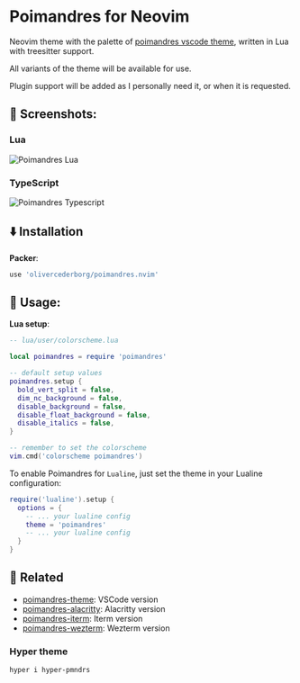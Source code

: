 # Poimandres for Neovim

Neovim theme with the palette of [poimandres vscode theme](https://github.com/drcmda/poimandres-theme), written in Lua with treesitter support. 

All variants of the theme will be available for use.

Plugin support will be added as I personally need it, or when it is requested.

## 📸 Screenshots:

### Lua
![Poimandres Lua](https://user-images.githubusercontent.com/47901349/180630938-34f3359d-f894-4bbf-a866-4db5959a58a6.png)

### TypeScript
![Poimandres Typescript](https://user-images.githubusercontent.com/47901349/180630895-0f4c894e-ebad-482a-8884-bdc71e53e4de.png)

## ⬇️ Installation

**Packer**: 

```lua
use 'olivercederborg/poimandres.nvim'
```

## 🚀 Usage:

**Lua setup**: 

```lua
-- lua/user/colorscheme.lua

local poimandres = require 'poimandres'

-- default setup values
poimandres.setup {
  bold_vert_split = false,
  dim_nc_background = false,
  disable_background = false,
  disable_float_background = false,
  disable_italics = false,
}

-- remember to set the colorscheme
vim.cmd('colorscheme poimandres')
```
To enable Poimandres for `Lualine`, just set the theme in your Lualine configuration:

```lua
require('lualine').setup {
  options = {
    -- ... your lualine config
    theme = 'poimandres'
    -- ... your lualine config
  }
}
```

## 🙌 Related

- [poimandres-theme](https://github.com/drcmda/poimandres-theme): VSCode version
- [poimandres-alacritty](https://github.com/z0al/poimandres-alacritty): Alacritty version
- [poimandres-iterm](https://github.com/alii/poimandres-iterm): Iterm version
- [poimandres-wezterm](https://github.com/olivercederborg/poimandres-wezterm): Wezterm version

### Hyper theme

```bash
hyper i hyper-pmndrs
```
